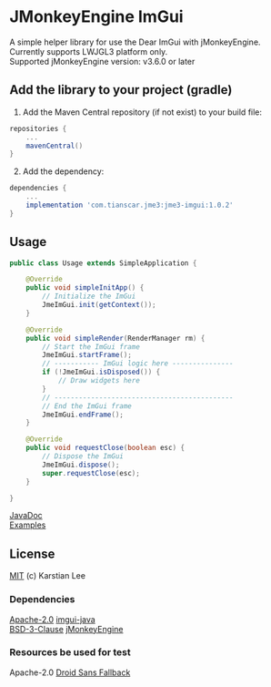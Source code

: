 # JMonkeyEngine ImGui
A simple helper library for use the Dear ImGui with jMonkeyEngine. Currently supports LWJGL3 platform only.  
Supported jMonkeyEngine version: v3.6.0 or later

## Add the library to your project (gradle)
1. Add the Maven Central repository (if not exist) to your build file:
```groovy
repositories {
    ...
    mavenCentral()
}
```

2. Add the dependency:
```groovy
dependencies {
    ...
    implementation 'com.tianscar.jme3:jme3-imgui:1.0.2'
}
```

## Usage
```java
public class Usage extends SimpleApplication {

    @Override
    public void simpleInitApp() {
        // Initialize the ImGui
        JmeImGui.init(getContext());
    }

    @Override
    public void simpleRender(RenderManager rm) {
        // Start the ImGui frame
        JmeImGui.startFrame();
        // ----------- ImGui logic here ---------------
        if (!JmeImGui.isDisposed()) {
            // Draw widgets here
        }
        // --------------------------------------------
        // End the ImGui frame
        JmeImGui.endFrame();
    }

    @Override
    public void requestClose(boolean esc) {
        // Dispose the ImGui
        JmeImGui.dispose();
        super.requestClose(esc);
    }

}
```
[JavaDoc](https://docs.tianscar.com/jme3-imgui)  
[Examples](/lwjgl3/src/test/java/com/tianscar/jme3/imgui/test)

## License
[MIT](/LICENSE) (c) Karstian Lee

### Dependencies 
[Apache-2.0](https://github.com/SpaiR/imgui-java/blob/main/LICENSE) [imgui-java](https://github.com/SpaiR/imgui-java/)  
[BSD-3-Clause](https://github.com/jMonkeyEngine/jmonkeyengine/blob/master/LICENSE.md) [jMonkeyEngine](https://github.com/jMonkeyEngine/jmonkeyengine/)

### Resources be used for test
Apache-2.0 [Droid Sans Fallback](/lwjgl3/src/test/resources/droid_sans.ttf)
